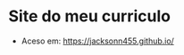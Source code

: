 Site do meu curriculo
===============================================

- Aceso em: https://jacksonn455.github.io/